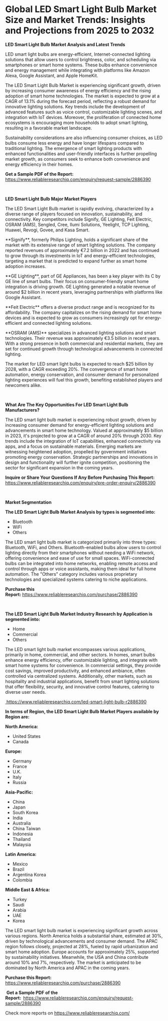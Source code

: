 <p><h1>Global LED Smart Light Bulb Market Size and Market Trends: Insights and Projections from 2025 to 2032</h1></p><p><strong>LED Smart Light Bulb Market Analysis and Latest Trends</strong></p>
<p><p>LED smart light bulbs are energy-efficient, Internet-connected lighting solutions that allow users to control brightness, color, and scheduling via smartphones or smart home systems. These bulbs enhance convenience and energy management while integrating with platforms like Amazon Alexa, Google Assistant, and Apple HomeKit.</p><p>The LED Smart Light Bulb Market is experiencing significant growth, driven by increasing consumer awareness of energy efficiency and the rising adoption of smart home technologies. The market is expected to grow at a CAGR of 13.1% during the forecast period, reflecting a robust demand for innovative lighting solutions. Key trends include the development of advanced features such as voice control, customizable lighting scenes, and integration with IoT devices. Moreover, the proliferation of connected home ecosystems is encouraging more households to adopt smart lighting, resulting in a favorable market landscape.</p><p>Sustainability considerations are also influencing consumer choices, as LED bulbs consume less energy and have longer lifespans compared to traditional lighting. The emergence of smart lighting products with enhanced functionalities and user-friendly interfaces is further propelling market growth, as consumers seek to enhance both convenience and energy efficiency in their homes.</p></p>
<p><strong>Get a Sample PDF of the Report:&nbsp;</strong> <a href="https://www.reliableresearchiq.com/enquiry/request-sample/2886390?utm_campaign=3505&utm_medium=2&utm_source=Github&utm_content=ia&utm_term=13032025&utm_id=led-smart-light-bulb">https://www.reliableresearchiq.com/enquiry/request-sample/2886390</a></p>
<p>&nbsp;</p>
<p><strong>LED Smart Light Bulb Major Market Players</strong></p>
<p><p>The LED Smart Light Bulb market is rapidly evolving, characterized by a diverse range of players focused on innovation, sustainability, and connectivity. Key competitors include Signify, GE Lighting, Feit Electric, OSRAM (AMS), Sengled, Cree, Ilumi Solutions, Yeelight, TCP Lighting, Huawei, Revogi, Govee, and Kasa Smart.</p><p>**Signify**, formerly Philips Lighting, holds a significant share of the market with its extensive range of smart lighting solutions. The company reported revenues of approximately €7.2 billion in 2022 and has continued to grow through its investments in IoT and energy-efficient technologies, targeting a market that is predicted to expand further as smart home adoption increases.</p><p>**GE Lighting**, part of GE Appliances, has been a key player with its C by GE line of smart bulbs. Their focus on consumer-friendly smart home integration is driving growth. GE Lighting generated a notable revenue of around $2 billion in recent years, leveraging partnerships with platforms like Google Assistant.</p><p>**Feit Electric** offers a diverse product range and is recognized for its affordability. The company capitalizes on the rising demand for smart home devices and is expected to grow as consumers increasingly opt for energy-efficient and connected lighting solutions.</p><p>**OSRAM (AMS)** specializes in advanced lighting solutions and smart technologies. Their revenue was approximately €3.5 billion in recent years. With a strong presence in both commercial and residential markets, they are set for continued growth through technological advancements in connected lighting.</p><p>The market for LED smart light bulbs is expected to reach $25 billion by 2028, with a CAGR exceeding 20%. The convergence of smart home automation, energy conservation, and consumer demand for personalized lighting experiences will fuel this growth, benefiting established players and newcomers alike.</p></p>
<p>&nbsp;</p>
<p><strong>What Are The Key Opportunities For LED Smart Light Bulb Manufacturers?</strong></p>
<p><p>The LED smart light bulb market is experiencing robust growth, driven by increasing consumer demand for energy-efficient lighting solutions and advancements in smart home technology. Valued at approximately $5 billion in 2023, it's projected to grow at a CAGR of around 20% through 2030. Key trends include the integration of IoT capabilities, enhanced connectivity via apps, and a focus on sustainable materials. Emerging markets are witnessing heightened adoption, propelled by government initiatives promoting energy conservation. Strategic partnerships and innovations in design and functionality will further ignite competition, positioning the sector for significant expansion in the coming years.</p></p>
<p><strong>Inquire or Share Your Questions If Any Before Purchasing This Report:</strong> <a href="https://www.reliableresearchiq.com/enquiry/pre-order-enquiry/2886390?utm_campaign=3505&utm_medium=2&utm_source=Github&utm_content=ia&utm_term=13032025&utm_id=led-smart-light-bulb">https://www.reliableresearchiq.com/enquiry/pre-order-enquiry/2886390</a></p>
<p>&nbsp;</p>
<p><strong>Market Segmentation</strong></p>
<p><strong>The LED Smart Light Bulb Market Analysis by types is segmented into:</strong></p>
<p><ul><li>Bluetooth</li><li>WiFi</li><li>Others</li></ul></p>
<p><p>The LED smart light bulb market is categorized primarily into three types: Bluetooth, WiFi, and Others. Bluetooth-enabled bulbs allow users to control lighting directly from their smartphones without needing a WiFi network, offering convenience and ease of use for small spaces. WiFi-connected bulbs can be integrated into home networks, enabling remote access and control through apps or voice assistants, making them ideal for full home automation. The "Others" category includes various proprietary technologies and specialized systems catering to niche applications.</p></p>
<p><strong>Purchase this Report:&nbsp;</strong><a href="https://www.reliableresearchiq.com/purchase/2886390?utm_campaign=3505&utm_medium=2&utm_source=Github&utm_content=ia&utm_term=13032025&utm_id=led-smart-light-bulb">https://www.reliableresearchiq.com/purchase/2886390</a></p>
<p>&nbsp;</p>
<p><strong>The LED Smart Light Bulb Market Industry Research by Application is segmented into:</strong></p>
<p><ul><li>Home</li><li>Commercial</li><li>Others</li></ul></p>
<p><p>The LED smart light bulb market encompasses various applications, primarily in home, commercial, and other sectors. In homes, smart bulbs enhance energy efficiency, offer customizable lighting, and integrate with smart home systems for convenience. In commercial settings, they provide cost savings, improved productivity, and enhanced ambiance, often controlled via centralized systems. Additionally, other markets, such as hospitality and industrial applications, benefit from smart lighting solutions that offer flexibility, security, and innovative control features, catering to diverse user needs.</p></p>
<p><a href="https://www.reliableresearchiq.com/led-smart-light-bulb-r2886390?utm_campaign=3505&utm_medium=2&utm_source=Github&utm_content=ia&utm_term=13032025&utm_id=led-smart-light-bulb">&nbsp;https://www.reliableresearchiq.com/led-smart-light-bulb-r2886390</a></p>
<p><strong>In terms of Region, the LED Smart Light Bulb Market Players available by Region are:</strong></p>
<p>
    <p> <strong> North America: </strong>
        <ul>
            <li>United States</li>
            <li>Canada</li>
        </ul>
        </p> 
    <p> <strong> Europe: </strong>
        <ul>
            <li>Germany</li>
            <li>France</li>
            <li>U.K.</li>
            <li>Italy</li>
            <li>Russia</li>
        </ul>
        </p> 
    <p> <strong> Asia-Pacific: </strong>
        <ul>
            <li>China</li>
            <li>Japan</li>
            <li>South Korea</li>
            <li>India</li>
            <li>Australia</li>
            <li>China Taiwan</li>
            <li>Indonesia</li>
            <li>Thailand</li>
            <li>Malaysia</li>
        </ul>
        </p> 
    <p> <strong> Latin America: </strong>
        <ul>
            <li>Mexico</li>
            <li>Brazil</li>
            <li>Argentina Korea</li>
            <li>Colombia</li>
        </ul>
        </p> 
    <p> <strong> Middle East & Africa: </strong>
        <ul>
            <li>Turkey</li>
            <li>Saudi</li>
            <li>Arabia</li>
            <li>UAE</li>
            <li>Korea</li>
        </ul>
    </p>
    </p>
<p><p>The LED smart light bulb market is experiencing significant growth across various regions. North America holds a substantial share, estimated at 30%, driven by technological advancements and consumer demand. The APAC region follows closely, projected at 28%, fueled by rapid urbanization and smart home adoption. Europe accounts for approximately 25%, supported by sustainability initiatives. Meanwhile, the USA and China contribute around 10% and 7%, respectively. The market is anticipated to be dominated by North America and APAC in the coming years.</p></p>
<p><strong>Purchase this Report: </strong><a href="https://www.reliableresearchiq.com/purchase/2886390?utm_campaign=3505&utm_medium=2&utm_source=Github&utm_content=ia&utm_term=13032025&utm_id=led-smart-light-bulb">https://www.reliableresearchiq.com/purchase/2886390</a></p>
<p>&nbsp;<strong>Get a Sample PDF of the Report:&nbsp;&nbsp;</strong><a href="https://www.reliableresearchiq.com/enquiry/request-sample/2886390?utm_campaign=3505&utm_medium=2&utm_source=Github&utm_content=ia&utm_term=13032025&utm_id=led-smart-light-bulb">https://www.reliableresearchiq.com/enquiry/request-sample/2886390</a></p>
<p><strong></strong></p>
<p>Check more reports on <a href="https://www.reliableresearchiq.com/?utm_campaign=3505&utm_medium=2&utm_source=Github&utm_content=ia&utm_term=13032025&utm_id=led-smart-light-bulb">https://www.reliableresearchiq.com/</a></p>